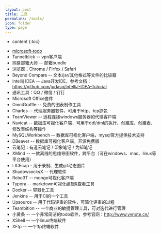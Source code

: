 ```yaml
---
layout: post
title: 工具
permalink: /tools/
icon: folder
type: page
---
```


* content
{:toc}

+ [microsoft-todo](https://to-do.microsoft.com)
+ Tunnelblick -- vpn客户端
+ 网易邮箱大师 -- 邮箱bundle
+ 浏览器：Chrome / Firfox / Safari
+ Beyond Compare -- 文本/jar/其他格式等文件的比较器
+ Intellij IDEA -- Java开发IDE，参考文档：https://github.com/judasn/IntelliJ-IDEA-Tutorial
+ 通讯工具：QQ / 微信 / 钉钉
+ Microsoft Office套件
+ OmniGraffle -- 免费的图表制作工具
+ Charles -- 代理服务器软件，可用于http、tcp抓包
+ TeamViewer -- 远程连接windows服务器的代理客户端
+ Navicat -- 数据库可视化客户端，可用于ddl/dml的执行、创建库、创建表、修改表结构等操作
+ MySQLWorkbench -- 数据库可视化客户端，mysql官方提供技术支持
+ DBeaver -- 数据库可视化客户端，开源免费版
+ 云笔记：有道云笔记 / 印象笔记 / 为知笔记
+ XMind -- 一款离线的思维导图软件，跨平台（可在windows、mac、linux等平台使用）
+ LICEcap - 用于录制、生成gif动态图片
+ ShadowsocksX -- 代理软件
+ Robo3T -- mongo可视化客户端
+ Typora -- markdown可视化编辑&查看工具
+ Docker -- 容器化工具
+ Jenkins -- 用于CI的一个工具
+ Upsource -- 用于代码评审的软件，可简化评审的过程
+ Teambition -- 一个商业的敏捷管理工具，可对迭代进行管理
+ 小黄条 -- 一个非常简洁的todo软件，参考官网：http://www.yynote.cn/
+ XShell -- 一个linux终端软件
+ XFtp -- 一个ftp终端软件